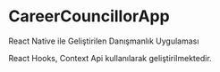 # CareerCouncillorApp
React Native ile Geliştirilen Danışmanlık Uygulaması

React Hooks, Context Api kullanılarak geliştirilmektedir.
